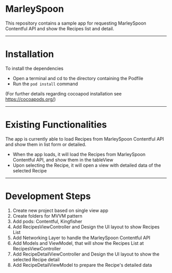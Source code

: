 MarleySpoon
==========

This repository contains a sample app for requesting MarleySpoon Contentful API and show the Recipes list and detail.


---
# Installation

To install the dependencies
* Open a terminal and cd to the directory containing the Podfile
* Run the `pod install` command

(For further details regarding cocoapod installation see https://cocoapods.org/)


---
# Existing Functionalities

The app is currently able to load Recipes from MarleySpoon Contentful API and show them in list form or detailed.

* When the app loads, it will load the Recipes from MarleySpoon Contentful API, and show them in the tableView
* Upon selecting the Recipe, it will open a view with detailed data of the selected Recipe

---
# Development Steps

1. Create new project based on single view app
2. Create folders for MVVM pattern
3. Add pods: Contentful, Kingfisher
4. Add RecipesViewController and Design the UI layout to show Recipes List
5. Add Networking Layer to handle the MarleySpoon Contentful API
6. Add Models and ViewModel, that will show the Recipes List at RecipesViewController
7. Add RecipeDetailViewController and Design the UI layout to show the selected Recipe detail
8. Add RecipeDetailViewModel to prepare the Recipe's detailed data


